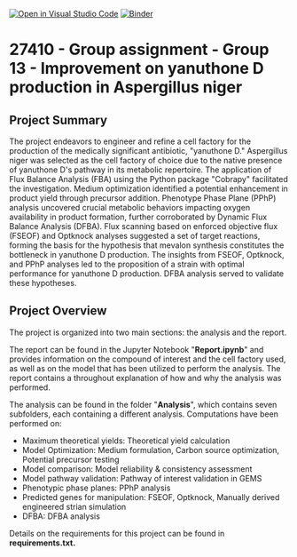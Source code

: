 [![Open in Visual Studio Code](https://classroom.github.com/assets/open-in-vscode-718a45dd9cf7e7f842a935f5ebbe5719a5e09af4491e668f4dbf3b35d5cca122.svg)](https://classroom.github.com/online_ide?assignment_repo_id=12184677&assignment_repo_type=AssignmentRepo)
[![Binder](https://mybinder.org/badge_logo.svg)](https://mybinder.org/v2/gh/27410/[PUT-YOUR-REPOSITORY-HERE]/main)

# 27410 - Group assignment - Group 13 - Improvement on yanuthone D production in Aspergillus niger

## Project Summary 
The project endeavors to engineer and refine a cell factory for the production of the medically significant antibiotic, "yanuthone D." Aspergillus niger was selected as the cell factory of choice due to the native presence of yanuthone D's pathway in its metabolic repertoire. The application of Flux Balance Analysis (FBA) using the Python package "Cobrapy" facilitated the investigation. Medium optimization identified a potential enhancement in product yield through precursor addition. Phenotype Phase Plane (PPhP) analysis uncovered crucial metabolic behaviors impacting oxygen availability in product formation, further corroborated by Dynamic Flux Balance Analysis (DFBA). Flux scanning based on enforced objective flux (FSEOF) and Optknock analyses suggested a set of target reactions, forming the basis for the hypothesis that mevalon synthesis constitutes the bottleneck in yanuthone D production. The insights from FSEOF, Optknock, and PPhP analyses led to the proposition of a strain with optimal performance for yanuthone D production. DFBA analysis served to validate these hypotheses.

## Project Overview
The project is organized into two main sections: the analysis and the report. 

The report can be found in the Jupyter Notebook "**Report.ipynb**" and provides information on the compound of interest and the  cell factory used, as well as on the model that has been utilized to perform the analysis. The report contains a throughout explanation of how and why the analysis was performed. 

The analysis can be found in the folder "**Analysis**", which contains seven subfolders, each containing a different analysis. Computations have been performed on:
- Maximum theoretical yields: Theoretical yield calculation 
- Model Optimization:  Medium formulation, Carbon source optimization, Potential precursor testing
- Model comparison: Model reliability & consistency assessment 
- Model pathway validation: Pathway of interest validation in GEMS 
- Phenotypic phase planes: PPhP analysis
- Predicted genes for manipulation: FSEOF, Optknock, Manually derived engineered strian simulation
- DFBA: DFBA analysis

Details on the requirements for this project can be found in **requirements.txt.** 
